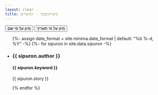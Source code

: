 ```yaml
---
layout: clear
title: סיפורונובמבר - הסיפורים
---
```


<script src="//cdnjs.cloudflare.com/ajax/libs/list.js/1.5.0/list.min.js"></script>
<script src="https://ajax.googleapis.com/ajax/libs/jquery/3.4.1/jquery.min.js"></script>

<div id="sipuron-list">
  <button class="sort" data-sort="name">מיון על פי שם</button>
  <button class="sort" data-sort="timestamp">מיון על פי תאריך</button>
  <ul class="list" id="post-list">
  {%- assign date_format = site.minima.date_format | default: "%b %-d, %Y" -%}
  {%- for sipuron in site.data.sipuron -%}
    <li>
    <h3 class="author">{{ sipuron.author }}</h3>
    <h4 class="keyword">{{ sipuron.keyword }}</h4>
    <p style="white-space: pre-line;">{{ sipuron.story }}</p>
    </li>
  {% endfor %}
  </ul>
</div>